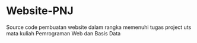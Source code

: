 # Website-PNJ
Source code pembuatan website dalam rangka memenuhi tugas project uts mata kuliah Pemrograman Web dan Basis Data
